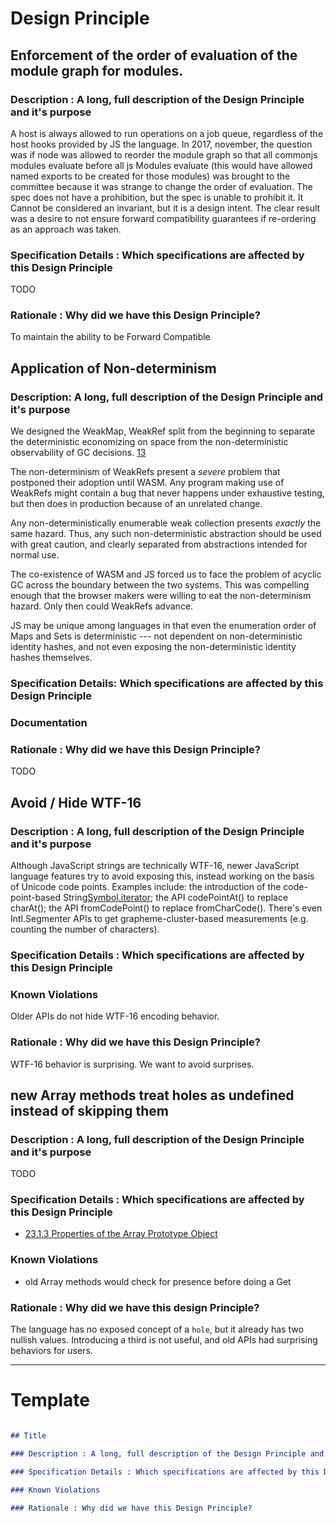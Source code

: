 # Design Principle

## Enforcement of the order of evaluation of the module graph for modules.

### Description : A long, full description of the Design Principle and it's purpose

A host is always allowed to run operations on a job queue, regardless of the host hooks provided by JS the language. In 2017, november, the question was if node was allowed to reorder the module graph so that all commonjs modules evaluate before all js Modules evaluate (this would have allowed named exports to be created for those modules) was brought to the committee because it was strange to change the order of evaluation. The spec does not have a prohibition, but the spec is unable to prohibit it. It Cannot be considered an invariant, but it is a design intent. The clear result was a desire to not ensure forward compatibility guarantees if re-ordering as an approach was taken.

### Specification Details : Which specifications are affected by this Design Principle

TODO

### Rationale : Why did we have this Design Principle?

To maintain the ability to be Forward Compatible

## Application of Non-determinism

### Description: A long, full description of the Design Principle and it's purpose

We designed the WeakMap, WeakRef split from the beginning to separate the deterministic economizing on space from the non-deterministic observability of GC decisions. [1][2][3][4]

The non-determinism of WeakRefs present a *severe* problem that postponed their adoption until WASM. Any program making use of WeakRefs might contain a bug that never happens under exhaustive testing, but then does in production because of an unrelated change.

Any non-deterministically enumerable weak collection presents *exactly* the same hazard. Thus, any such non-deterministic abstraction should be used with great caution, and clearly separated from abstractions intended for normal use.

The co-existence of WASM and JS forced us to face the problem of acyclic GC across the boundary between the two systems. This was compelling enough that the browser makers were willing to eat the non-determinism hazard. Only then could WeakRefs advance.

JS may be unique among languages in that even the enumeration order of Maps and Sets is deterministic --- not dependent on non-deterministic identity hashes, and not even exposing the non-deterministic identity hashes themselves.

### Specification Details: Which specifications are affected by this Design Principle


### Documentation

[1]: https://web.archive.org/web/20160731015502/http://wiki.ecmascript.org/doku.php?id=harmony:weak_maps
[2]: https://web.archive.org/web/20160306175520/http://wiki.ecmascript.org/doku.php?id=strawman:weak_refs
[3]: https://web.archive.org/web/20160402121406/http://wiki.ecmascript.org/doku.php?id=strawman:weak_references
[4]: https://web.archive.org/web/20160402121406/http://wiki.ecmascript.org/doku.php?id=strawman:weak_references#a_weakvaluemap


### Rationale : Why did we have this Design Principle?

TODO

## Avoid / Hide WTF-16
### Description : A long, full description of the Design Principle and it's purpose

Although JavaScript strings are technically WTF-16, newer JavaScript language features try to avoid exposing this, instead working on the basis of Unicode code points. Examples include: the introduction of the code-point-based String[Symbol.iterator](); the API codePointAt() to replace charAt(); the API fromCodePoint() to replace fromCharCode(). There's even Intl.Segmenter APIs to get grapheme-cluster-based measurements (e.g. counting the number of characters).

### Specification Details : Which specifications are affected by this Design Principle


### Known Violations

Older APIs do not hide WTF-16 encoding behavior.

### Rationale : Why did we have this Design Principle?

WTF-16 behavior is surprising. We want to avoid surprises.

## new Array methods treat holes as undefined instead of skipping them
### Description : A long, full description of the Design Principle and it's purpose

TODO

### Specification Details : Which specifications are affected by this Design Principle

* [23.1.3 Properties of the Array Prototype Object](https://tc39.es/ecma262/#sec-properties-of-the-array-prototype-object)

### Known Violations

* old Array methods would check for presence before doing a Get

### Rationale : Why did we have this design Principle?

The language has no exposed concept of a `hole`, but it already has two nullish values. Introducing
a third is not useful, and old APIs had surprising behaviors for users.

----

# Template

``` markdown

## Title

### Description : A long, full description of the Design Principle and it's purpose

### Specification Details : Which specifications are affected by this Design Principle

### Known Violations

### Rationale : Why did we have this Design Principle?

```
